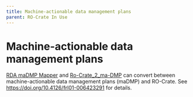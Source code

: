 ```yaml
---
title: Machine-actionable data management plans
parent: RO-Crate In Use
---
```

<!--
   Copyright 2019-2024 RO-Crate contributors
   <https://github.com/ResearchObject/ro-crate/graphs/contributors>

   Licensed under the Apache License, Version 2.0 (the "License");
   you may not use this file except in compliance with the License.
   You may obtain a copy of the License at

       http://www.apache.org/licenses/LICENSE-2.0

   Unless required by applicable law or agreed to in writing, software
   distributed under the License is distributed on an "AS IS" BASIS,
   WITHOUT WARRANTIES OR CONDITIONS OF ANY KIND, either express or implied.
   See the License for the specific language governing permissions and
   limitations under the License.
-->

# Machine-actionable data management plans

[RDA maDMP Mapper](https://github.com/GhaithArf/ro-crate-rda-madmp-mapper) and [Ro-Crate_2_ma-DMP](https://github.com/BrennerG/Ro-Crate_2_ma-DMP/tree/r2d_) can convert between machine-actionable data management plans (maDMP) and RO-Crate. See <https://doi.org/10.4126/frl01-006423291> for details.

<!--
[![madmp logo](../assets/img/madmp.svg)](https://madmp.org/)

[madmp](https://reliance.rohub.org/) (EXAMPLE-ACRONYM), is a...

madmp uses RO-Crate for ... as ....

madmp works with Project X, .....

![madmp screenshot with RO-Crate(../assets/img/madmp-screenshot.png)


## RO-Crate in madmp

(Show practically how RO-Crate is used, link to profile of RO-Crate, etc.)

The madmp API supports [RO-Crate export](http://madmp.org/docs/ro-crate) as...

madmp also plans to do...

madmp:
```
curl -H "Accept: application/ld+json" https://madmp.com/ro-crate/a72f314d

{
  "@context": { … },
  "@graph": [
   …
    {
      "@id": "./",
      "hasPart": […],
      "@type": "Dataset",
    }
   …
}
```


## Resources

* [madmp Homepage](https://madmp.org/)
* [madmp documentation](https://madmp.org/docs/)
* [RO-Crate profile for madmp](https://madmp.org/crate-profile)
* [madmp Tutorials](https://madmp.org/docs/tutorial)
* [madmp presentation](http://madmp.org/)

## Publications

Alice Land, Bob Bunny (2020):  
**madmp and RO-Crate**.  
_madmp Journal_ **0**(1)
<https://doi.org/10.1234/madmp>  
[[preprint](http://madmp.com/preprint.pdf)]

-->
